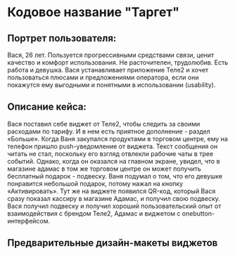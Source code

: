 # Кодовое название "Таргет"

## Портрет пользователя:
Вася, 26 лет. Пользуется прогрессивными средствами связи, ценит качество и комфорт использования. Не расточителен, трудолюбив. Есть работа и девушка. Вася устанавливает приложение Теле2 и хочет пользоваться плюсами и предложениями оператора, если они покажутся ему выгодными и понятными в использовании (usability).
## Описание кейса:
Вася поставил себе виджет от Теле2, чтобы следить за своими расходами по тарифу. И в нем есть приятное дополнение - раздел «Больше».
Когда Ваня закупался продуктами в торговом центре, ему на телефон пришло push-уведомление от виджета. Текст сообщения он читать не стал, поскольку его взгляд отвлекли рабочие чаты в трее событий. Однако, когда он оказался на главном экране, увидел, что в магазине адамас в том же торговом центре он может получить бесплатный подарок - подвеску. Ваня подумал о том, что его девушке понравится небольшой подарок, потому нажал на кнопку «Активировать». Тут же на виджете появился QR-код, который Вася сразу показал кассиру в магазине Адамас, и получил свою подвеску. Вася получил подвеску и получил хороший пользовательский опыт от взаимодействия с брендом Теле2, Адамас и виджетом с onebutton-интерфейсом.

## Предварительные дизайн-макеты виджетов




